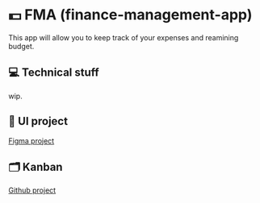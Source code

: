 # 💵 FMA (finance-management-app)
This app will allow you to keep track of your expenses and reamining budget.

## 💻 Technical stuff
wip.

## 🎨 UI project 
[Figma project](https://www.figma.com/file/Wh99DRNMALvXrJOEaXscZV/FMA-(UI)?node-id=5:2&frame-preset-name=Desktop)

## 🗂 Kanban
[Github project](https://github.com/Ale-dlaczego/finance-management-app/projects/1)
